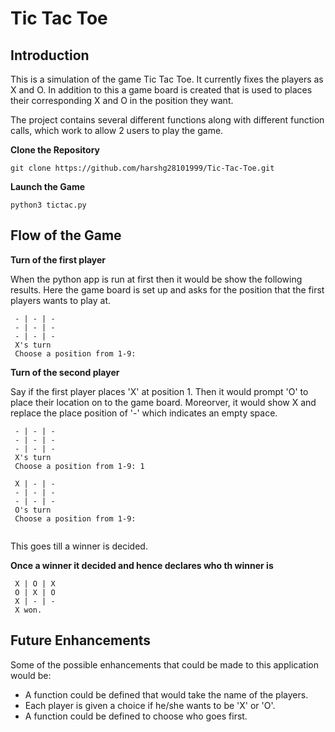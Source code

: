 # Tic Tac Toe

## Introduction

This is a simulation of the game Tic Tac Toe. It currently fixes the players as X and O. In addition to this a game board is created that is used to places their corresponding X and O in the position they want. 

The project contains several different functions along with different function calls, which work to allow 2 users to play the game. 

**Clone the Repository**

```
git clone https://github.com/harshg28101999/Tic-Tac-Toe.git
```
**Launch the Game**

```
python3 tictac.py
```

## Flow of the Game

**Turn of the first player**

When the python app is run at first then it would be show the following results.
Here the game board is set up and asks for the position that the first players wants to play at.
```
 - | - | -
 - | - | -
 - | - | -
 X's turn
 Choose a position from 1-9: 

```

**Turn of the second player**

Say if the first player places 'X' at position 1. Then it would prompt 'O' to place their location on to the game board.
Moreorver, it would show X and replace the place position of '-' which indicates an empty space. 
```
 - | - | -
 - | - | -
 - | - | -
 X's turn
 Choose a position from 1-9: 1
 
 X | - | -
 - | - | -
 - | - | -
 O's turn
 Choose a position from 1-9: 
 
```
This goes till a winner is decided.

**Once a winner it decided and hence declares who th winner is**
```
 X | O | X
 O | X | O
 X | - | -
 X won.

```

## Future Enhancements

Some of the possible enhancements that could be made to this application would be:
* A function could be defined that would take the name of the players.
* Each player is given a choice if he/she wants to be 'X' or 'O'.
* A function could be defined to choose who goes first.






